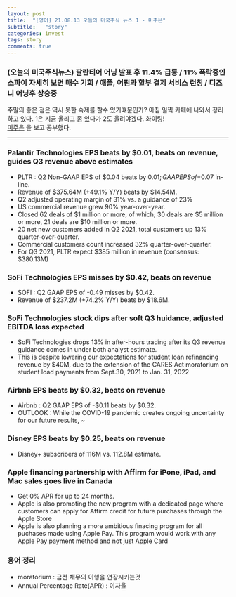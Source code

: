 ```yaml
---
layout: post
title:  "[영어] 21.08.13 오늘의 미국주식 뉴스 1 - 미주은"
subtitle:   "story"
categories: invest
tags: story
comments: true
---
```


### (오늘의 미국주식뉴스) 팔란티어 어닝 발표 후 11.4% 급등 / 11% 폭락중인 소파이 자세히 보면 매수 기회 / 애플, 어펌과 할부 결제 서비스 런칭 / 디즈니 어닝후 상승중

주말의 좋은 점은 역시 못한 숙제를 할수 있기떄문인가? 아침 일찍 카페에 나와서 정리하고 있다. 1은 지금 올리고 좀 있다가 2도 올려야겠다. 화이팅!  
[미주은](https://www.youtube.com/watch?v=U75FF3qLAD4) 을 보고 공부했다.

---

### Palantir Technologies EPS beats by $0.01, beats on revenue, guides Q3 revenue above estimates
- PLTR : Q2 Non-GAAP EPS of $0.04 beats by $0.01; GAAP EPS of -$0.07 in-line.
- Revenue of $375.64M (+49.1% Y/Y) beats by $14.54M.
- Q2 adjusted operating margin of 31% vs. a guidance of 23%
- US commercial revenue grew 90% year-over-year.
- Closed 62 deals of $1 million or more, of which; 30 deals are $5 million or more, 21 deals are $10 million or more.
- 20 net new customers added in Q2 2021, total customers up 13% quarter-over-quarter.
- Commercial customers count increased 32% quarter-over-quarter.
- For Q3 2021, PLTR expect $385 million in revenue (consensus: $380.13M)

### SoFi Technologies EPS misses by $0.42, beats on revenue
- SOFI : Q2 GAAP EPS of -0.49 misses by $0.42.
- Revenue of $237.2M (+74.2% Y/Y) beats by $18.6M.

### SoFi Technologies stock dips after soft Q3 huidance, adjusted EBITDA loss expected
- SoFi Technologies drops 13% in after-hours trading after its Q3 revenue guidance comes in under both analyst estimate.
- This is despite lowering our expectations for student loan refinancing revenue by $40M, due to the extension of the CARES Act moratorium on student load payments from Sept.30, 2021 to Jan. 31, 2022

### Airbnb EPS beats by $0.32, beats on revenue
- Airbnb : Q2 GAAP EPS of -$0.11 beats by $0.32.
- OUTLOOK : While the COVID-19 pandemic creates ongoing uncertainty for our future results, ~

### Disney EPS beats by $0.25, beats on revenue
- Disney+ subscribers of 116M vs. 112.8M estimate.

### Apple financing partnership with Affirm for iPone, iPad, and Mac sales goes live in Canada
- Get 0% APR for up to 24 months.
- Apple is also promoting the new program with a dedicated page where customers can apply for Affirm credit for future purchases through the Apple Store
- Apple is also planning a more ambitious finacing program for all puchases made using Apple Pay. This program would work with any Apple Pay payment method and not just Apple Card

### 용어 정리
- moratorium : 금전 채무의 이행을 연장시키는것
- Annual Percentage Rate(APR) : 이자율